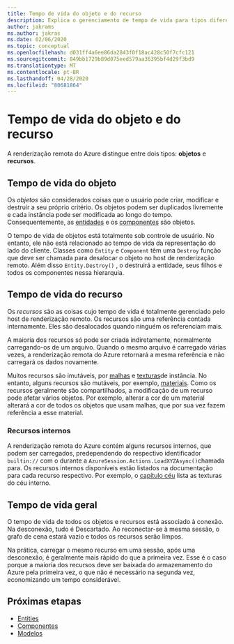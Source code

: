 ```yaml
---
title: Tempo de vida do objeto e do recurso
description: Explica o gerenciamento de tempo de vida para tipos diferentes
author: jakrams
ms.author: jakras
ms.date: 02/06/2020
ms.topic: conceptual
ms.openlocfilehash: d031ff4a6ee86da2843f0f18ac428c50f7cfc121
ms.sourcegitcommit: 849bb1729b89d075eed579aa36395bf4d29f3bd9
ms.translationtype: MT
ms.contentlocale: pt-BR
ms.lasthandoff: 04/28/2020
ms.locfileid: "80681864"
---
```

# <a name="object-and-resource-lifetime"></a>Tempo de vida do objeto e do recurso

A renderização remota do Azure distingue entre dois tipos: **objetos** e **recursos**.

## <a name="object-lifetime"></a>Tempo de vida do objeto

Os *objetos* são considerados coisas que o usuário pode criar, modificar e destruir a seu próprio critério. Os objetos podem ser duplicados livremente e cada instância pode ser modificada ao longo do tempo. Consequentemente, as [entidades](entities.md) e os [componentes](components.md) são objetos.

O tempo de vida de objetos está totalmente sob controle de usuário. No entanto, ele não está relacionado ao tempo de vida da representação do lado do cliente. Classes como `Entity` e `Component` têm uma `Destroy` função que deve ser chamada para desalocar o objeto no host de renderização remoto. Além disso `Entity.Destroy()` , o destruirá a entidade, seus filhos e todos os componentes nessa hierarquia.

## <a name="resource-lifetime"></a>Tempo de vida do recurso

Os *recursos* são as coisas cujo tempo de vida é totalmente gerenciado pelo host de renderização remoto. Os recursos são uma referência contada internamente. Eles são desalocados quando ninguém os referenciam mais.

A maioria dos recursos só pode ser criada indiretamente, normalmente carregando-os de um arquivo. Quando o mesmo arquivo é carregado várias vezes, a renderização remota do Azure retornará a mesma referência e não carregará os dados novamente.

Muitos recursos são imutáveis, por [malhas](meshes.md) e [texturas](textures.md)de instância. No entanto, alguns recursos são mutáveis, por exemplo, [materiais](materials.md). Como os recursos geralmente são compartilhados, a modificação de um recurso pode afetar vários objetos. Por exemplo, alterar a cor de um material alterará a cor de todos os objetos que usam malhas, que por sua vez fazem referência a esse material.

### <a name="built-in-resources"></a>Recursos internos

A renderização remota do Azure contém alguns recursos internos, que podem ser carregados, predependendo do respectivo identificador `builtin://` com o durante a `AzureSession.Actions.LoadXYZAsync()`chamada para. Os recursos internos disponíveis estão listados na documentação para cada recurso respectivo. Por exemplo, o [capítulo céu](../overview/features/sky.md) lista as texturas do céu interno.

## <a name="general-lifetime"></a>Tempo de vida geral

O tempo de vida de todos os objetos e recursos está associado à conexão. Na desconexão, tudo é Descartado. Ao reconectar-se à mesma sessão, o grafo de cena estará vazio e todos os recursos serão limpos.

Na prática, carregar o mesmo recurso em uma sessão, após uma desconexão, é geralmente mais rápido do que a primeira vez. Esse é o caso porque a maioria dos recursos deve ser baixada do armazenamento do Azure pela primeira vez, o que não é necessário na segunda vez, economizando um tempo considerável.

## <a name="next-steps"></a>Próximas etapas

* [Entities](entities.md)
* [Componentes](components.md)
* [Modelos](models.md)
